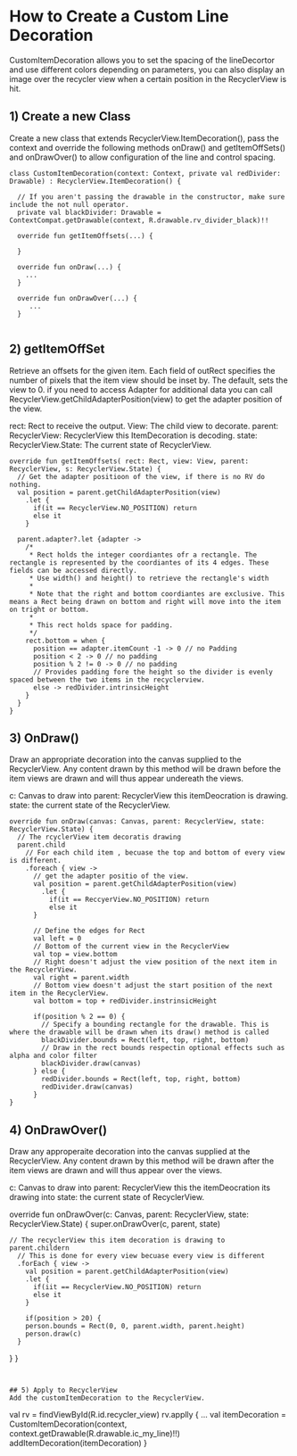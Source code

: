 # How to Create a Custom Line Decoration
CustomItemDecoration allows you to set the spacing of the lineDecortor and use different colors depending on parameters, you can also display an image over the recycler view when a certain position in the RecyclerView is hit. 


## 1) Create a new Class
Create a new class that extends RecyclerView.ItemDecoration(), pass the context and override the following methods onDraw() and getItemOffSets() and onDrawOver() to allow configuration of the line and control spacing. 


```
class CustomItemDecoration(context: Context, private val redDivider: Drawable) : RecyclerView.ItemDecoration() {

  // If you aren't passing the drawable in the constructor, make sure include the not null operator. 
  private val blackDivider: Drawable = ContextCompat.getDrawable(context, R.drawable.rv_divider_black)!!

  override fun getItemOffsets(...) {
  
  }

  override fun onDraw(...) {
    ...
  }
  
  override fun onDrawOver(...) {
     ...
  }


```


## 2) getItemOffSet    
Retrieve an offsets for the given item. Each field of outRect specifies the number of pixels
that the item view should be inset by. The default, sets the view to 0. if you need to access Adapter
for additional data you can call RecyclerView.getChildAdapterPosition(view) to get the adapter position of the view.

rect: Rect to receive the output.
View: The child view to decorate.
parent: RecyclerView: RecyclerView this ItemDecoration is decoding.
state: RecyclerView.State: The current state of RecyclerView.
     

```
override fun getItemOffsets( rect: Rect, view: View, parent: RecyclerView, s: RecyclerView.State) {
  // Get the adapter positioon of the view, if there is no RV do nothing.
  val position = parent.getChildAdapterPosition(view)
    .let { 
      if(it == RecyclerView.NO_POSITION) return
      else it
    }

  parent.adapter?.let {adapter -> 
    /*
     * Rect holds the integer coordiantes ofr a rectangle. The rectangle is represented by the coordiantes of its 4 edges. These fields can be accessed directly.
     * Use width() and height() to retrieve the rectangle's width
     *
     * Note that the right and bottom coordiantes are exclusive. This means a Rect being drawn on bottom and right will move into the item on tright or bottom. 
     *
     * This rect holds space for padding. 
     */
    rect.bottom = when {
      position == adapter.itemCount -1 -> 0 // no Padding
      position < 2 -> 0 // no padding
      position % 2 != 0 -> 0 // no padding
      // Provides padding fore the height so the divider is evenly spaced between the two items in the recyclerview. 
      else -> redDivider.intrinsicHeight
    }  
  }
}
```
      
## 3) OnDraw()
Draw an appropriate decoration into the canvas supplied to the RecyclerView. Any content drawn by this method will be
drawn before the item views are drawn and will thus appear undereath the views.

c: Canvas to draw into
parent: RecyclerView this itemDeocration is drawing.
state: the current state of the RecyclerView.
     
```     
override fun onDraw(canvas: Canvas, parent: RecyclerView, state: RecyclerView.State) {
  // The rcyclerView item decoratis drawing
  parent.child
    // For each child item , becuase the top and bottom of every view is different. 
    .foreach { view -> 
      // get the adapter positio of the view. 
      val position = parent.getChildAdapterPosition(view)
        .let {
          if(it == ReccyerView.NO_POSITION) return
          else it
      }

      // Define the edges for Rect
      val left = 0
      // Bottom of the current view in the RecyclerView
      val top = view.bottom
      // Right doesn't adjust the view position of the next item in the RecyclerView.
      val right = parent.width
      // Bottom view doesn't adjust the start position of the next item in the RecyclerView. 
      val bottom = top + redDivider.instrinsicHeight

      if(position % 2 == 0) {
        // Specify a bounding rectangle for the drawable. This is where the drawable will be drawn when its draw() method is called
        blackDivider.bounds = Rect(left, top, right, bottom)
        // Draw in the rect bounds respectin optional effects such as alpha and color filter
        blackDivider.draw(canvas)
      } else {
        redDivider.bounds = Rect(left, top, right, bottom)
        redDivider.draw(canvas)
      }
}
```
    
## 4) OnDrawOver()    
Draw any approperaite decoration into the canvas supplied at the RecyclerView. Any content drawn by this method 
will be drawn after the item views are drawn and will thus appear over the views. 

c: Canvas to draw into
parent: RecyclerView this the itemDeocration its drawing into
state: the current state of RecyclerView.
     
override fun onDrawOver(c: Canvas, parent: RecyclerView, state: RecyclerView.State) {
    super.onDrawOver(c, parent, state)

    // The recyclerView this item decoration is drawing to
    parent.childern
      // This is done for every view becuase every view is different
      .forEach { view -> 
        val position = parent.getChildAdapterPosition(view)
        .let { 
          if(iit == RecyclerView.NO_POSITION) return
          else it
        }

        if(position > 20) {
        person.bounds = Rect(0, 0, parent.width, parent.height)
        person.draw(c)
      }
  }
}
```


## 5) Apply to RecyclerView
Add the customItemDecoration to the RecyclerView. 
```
val rv = findViewById<RecyclerView>(R.id.recycler_view)
rv.applly {
  ...
  val itemDecoration = CustomItemDecoration(context, context.getDrawable(R.drawable.ic_my_line)!!)
  addItemDecoration(itemDecoration)
}
```

